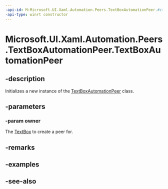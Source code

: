 ```yaml
---
-api-id: M:Microsoft.UI.Xaml.Automation.Peers.TextBoxAutomationPeer.#ctor(Microsoft.UI.Xaml.Controls.TextBox)
-api-type: winrt constructor
---
```


<!-- Method syntax
public TextBoxAutomationPeer(Windows.UI.Xaml.Controls.TextBox owner)
-->

# Microsoft.UI.Xaml.Automation.Peers.TextBoxAutomationPeer.TextBoxAutomationPeer

## -description
Initializes a new instance of the [TextBoxAutomationPeer](textboxautomationpeer.md) class.

## -parameters
### -param owner
The [TextBox](../microsoft.ui.xaml.controls/textbox.md) to create a peer for.

## -remarks

## -examples

## -see-also
